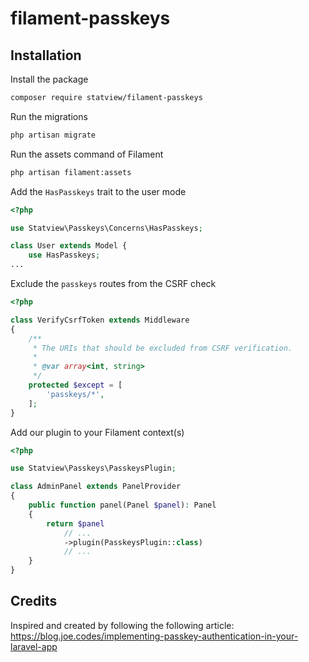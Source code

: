 # filament-passkeys

## Installation
Install the package
```bash
composer require statview/filament-passkeys
```

Run the migrations
```bash
php artisan migrate
```

Run the assets command of Filament
```bash
php artisan filament:assets
```

Add the `HasPasskeys` trait to the user mode

```php
<?php

use Statview\Passkeys\Concerns\HasPasskeys;

class User extends Model {
    use HasPasskeys;
...
```

Exclude the `passkeys` routes from the CSRF check
```php
<?php

class VerifyCsrfToken extends Middleware
{
    /**
     * The URIs that should be excluded from CSRF verification.
     *
     * @var array<int, string>
     */
    protected $except = [
        'passkeys/*',
    ];
}
```
Add our plugin to your Filament context(s)

```php
<?php

use Statview\Passkeys\PasskeysPlugin;

class AdminPanel extends PanelProvider
{
    public function panel(Panel $panel): Panel
    {
        return $panel
            // ...
            ->plugin(PasskeysPlugin::class)
            // ...
    }    
}
```

## Credits
Inspired and created by following the following article:
https://blog.joe.codes/implementing-passkey-authentication-in-your-laravel-app
